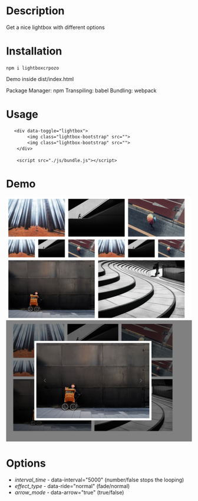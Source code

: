 # Description

Get a nice lightbox with different options

# Installation

`npm i lightboxcrpozo`

Demo inside dist/index.html

Package Manager: npm
Transpiling: babel
Bundling: webpack

# Usage

```
   <div data-toggle="lightbox">
        <img class="lightbox-bootstrap" src="">
        <img class="lightbox-bootstrap" src="">
    </div>

    <script src="./js/bundle.js"></script>
```

# Demo
<img src="assets/images/demo.PNG">
<img src="assets/images/demo2.PNG">


# Options

* *interval_time* -  data-interval="5000" (number/false stops the looping)
* *effect_type* - data-ride="normal" (fade/normal)
* *arrow_mode* - data-arrow="true" (true/false)
 